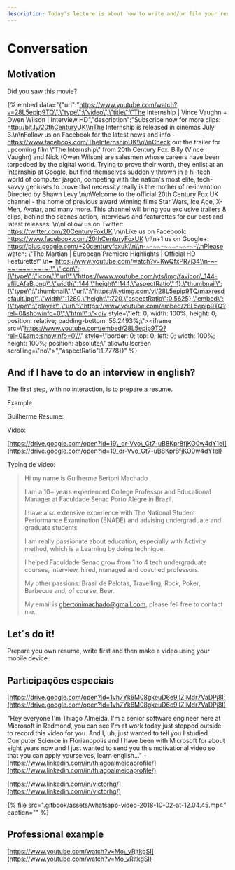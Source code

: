 ```yaml
---
description: Today's lecture is about how to write and/or film your resume.
---
```


# Conversation

## Motivation

Did you saw this movie?

{% embed data="{\"url\":\"https://www.youtube.com/watch?v=28L5epip9TQ\",\"type\":\"video\",\"title\":\"The Internship \| Vince Vaughn + Owen Wilson \| Interview HD\",\"description\":\"Subscribe now for more clips: http://bit.ly/20thCenturyUK\\nThe Internship is released in cinemas July 3.\\n\\nFollow us on Facebook for the latest news and info - https://www.facebook.com/TheInternshipUK\\n\\nCheck out the trailer for upcoming film \\\"The Internship\\\" from 20th Century Fox. Billy \(Vince Vaughn\) and Nick \(Owen Wilson\) are salesmen whose careers have been torpedoed by the digital world. Trying to prove their worth, they enlist at an internship at Google, but find themselves suddenly thrown in a hi-tech world of computer jargon, competing with the nation\'s most elite, tech-savvy geniuses to prove that necessity really is the mother of re-invention. Directed by Shawn Levy.\\n\\nWelcome to the official 20th Century Fox UK channel - the home of previous award winning films Star Wars, Ice Age, X-Men, Avatar,  and many more. This channel will bring you exclusive trailers & clips, behind the scenes action, interviews and featurettes for our best and latest releases. \\n\\nFollow us on Twitter: https://twitter.com/20CenturyFoxUK \\n\\nLike us on Facebook: https://www.facebook.com/20thCenturyFoxUK \\n\\n+1 us on Google+: https://plus.google.com/+20centuryfoxuk\\n\\n-~-~~-~~~-~~-~-\\nPlease watch: \\\"The Martian \| European Premiere Highlights \| Official HD Featurette\\\" \\n➨ https://www.youtube.com/watch?v=KwQfxPR7i34\\n-~-~~-~~~-~~-~-\",\"icon\":{\"type\":\"icon\",\"url\":\"https://www.youtube.com/yts/img/favicon\_144-vfliLAfaB.png\",\"width\":144,\"height\":144,\"aspectRatio\":1},\"thumbnail\":{\"type\":\"thumbnail\",\"url\":\"https://i.ytimg.com/vi/28L5epip9TQ/maxresdefault.jpg\",\"width\":1280,\"height\":720,\"aspectRatio\":0.5625},\"embed\":{\"type\":\"player\",\"url\":\"https://www.youtube.com/embed/28L5epip9TQ?rel=0&showinfo=0\",\"html\":\"<div style=\\\"left: 0; width: 100%; height: 0; position: relative; padding-bottom: 56.2493%;\\\"><iframe src=\\\"https://www.youtube.com/embed/28L5epip9TQ?rel=0&amp;showinfo=0\\\" style=\\\"border: 0; top: 0; left: 0; width: 100%; height: 100%; position: absolute;\\\" allowfullscreen scrolling=\\\"no\\\"></iframe></div>\",\"aspectRatio\":1.7778}}" %}

## And if I have to do an interview in english?

The first step, with no interaction, is to prepare a resume.

Example

Guilherme Resume:

Video:

[https://drive.google.com/open?id=19\_dr-Vvo\_Gt7-uB8Kpr8fjKO0w4dY1eI](https://drive.google.com/open?id=19_dr-Vvo_Gt7-uB8Kpr8fjKO0w4dY1eI)

Typing de video:

> Hi my name is Guilherme Bertoni Machado
>
> I am a 10+ years experienced College Professor and Educational Manager at Faculdade Senac Porto Alegre in Brazil.
>
> I have also extensive experience with The National Student Performance Examination \(ENADE\) and advising undergraduate and graduate students.
>
> I am really passionate about education, especially with Activity method, which is a Learning by doing technique.
>
> I helped Faculdade Senac grow from 1 to 4 tech undergraduate courses, interview, hired, managed and coached professors.
>
> My other passions: Brasil de Pelotas, Travelling, Rock, Poker, Barbecue and, of course, Beer.
>
> My email is gbertonimachado@gmail.com, please fell free to contact me.



## Let´s do it!

Prepare you own resume, write first and then make a video using your mobile device.

## Participações especiais



[https://drive.google.com/open?id=1vh7Yk6M08gkeuD6e9lIZIMdr7VaDPj8I](https://drive.google.com/open?id=1vh7Yk6M08gkeuD6e9lIZIMdr7VaDPj8I)

"Hey everyone I'm Thiago Almeida, I'm a senior software engineer here at Microsoft in Redmond, you can see I'm at work today just stepped outside to record this video for you. And I, uh, just wanted to tell you I studied Computer Science in Florianopolis and I have been with Microsoft for about eight years now and I just wanted to send you this motivational video so that you can apply yourselves, learn english..." - [https://www.linkedin.com/in/thiagoalmeidaprofile/](https://www.linkedin.com/in/thiagoalmeidaprofile/)

[https://www.linkedin.com/in/victorhg/](https://www.linkedin.com/in/victorhg/)

{% file src=".gitbook/assets/whatsapp-video-2018-10-02-at-12.04.45.mp4" caption="" %}

## Professional example

[https://www.youtube.com/watch?v=Mo\_vRjtkgSI](https://www.youtube.com/watch?v=Mo_vRjtkgSI)

